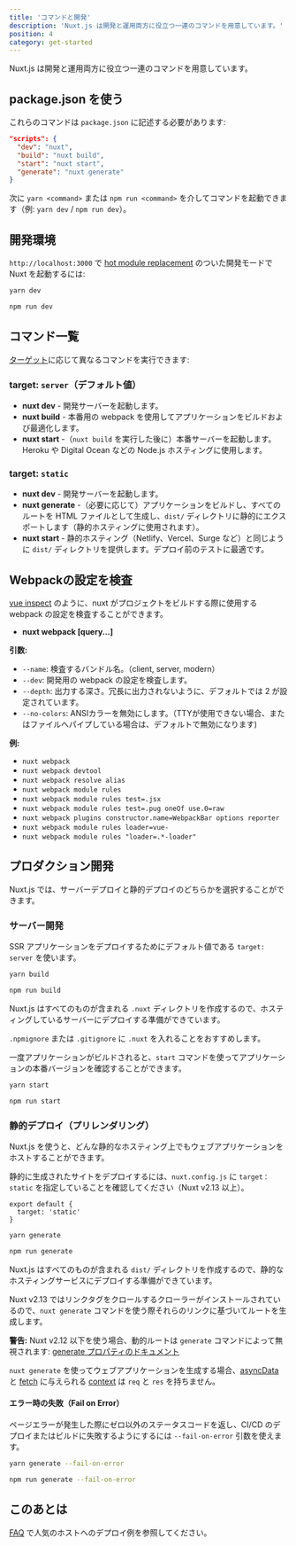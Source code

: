 ```yaml
---
title: 'コマンドと開発'
description: 'Nuxt.js は開発と運用両方に役立つ一連のコマンドを用意しています。'
position: 4
category: get-started
---
```


Nuxt.js は開発と運用両方に役立つ一連のコマンドを用意しています。

## package.json を使う

これらのコマンドは `package.json` に記述する必要があります:

```json
"scripts": {
  "dev": "nuxt",
  "build": "nuxt build",
  "start": "nuxt start",
  "generate": "nuxt generate"
}
```

次に `yarn <command>` または `npm run <command>` を介してコマンドを起動できます（例: `yarn dev` / `npm run dev`）。

## 開発環境

`http://localhost:3000` で [hot module replacement](https://webpack.js.org/concepts/hot-module-replacement/) のついた開発モードで Nuxt を起動するには:

<code-group>

  <code-block label="Yarn" active>

```bash
yarn dev
```

  </code-block>

  <code-block label="npm">

```bash
npm run dev
```

  </code-block>
</code-group>

## コマンド一覧

[ターゲット](/docs/2.x/features/deployment-targets)に応じて異なるコマンドを実行できます:

### target: `server`（デフォルト値）

- **nuxt dev** - 開発サーバーを起動します。
- **nuxt build** - 本番用の webpack を使用してアプリケーションをビルドおよび最適化します。
- **nuxt start** -（`nuxt build` を実行した後に）本番サーバーを起動します。Heroku や Digital Ocean などの Node.js ホスティングに使用します。

### target: `static`

- **nuxt dev** - 開発サーバーを起動します。
- **nuxt generate** -（必要に応じて）アプリケーションをビルドし、すべてのルートを HTML ファイルとして生成し、`dist/` ディレクトリに静的にエクスポートします（静的ホスティングに使用されます）。
- **nuxt start** - 静的ホスティング（Netlify、Vercel、Surge など）と同じように `dist/` ディレクトリを提供します。デプロイ前のテストに最適です。

## Webpackの設定を検査

[vue inspect](https://cli.vuejs.org/guide/webpack.html#inspecting-the-project-s-webpack-config) のように、nuxt がプロジェクトをビルドする際に使用する webpack の設定を検査することができます。

- **nuxt webpack [query...]**

**引数:**

- `--name`: 検査するバンドル名。（client, server, modern）
- `--dev`: 開発用の webpack の設定を検査します。
- `--depth`: 出力する深さ。冗長に出力されないように、デフォルトでは 2 が設定されています。
- `--no-colors`: ANSIカラーを無効にします。（TTYが使用できない場合、またはファイルへパイプしている場合は、デフォルトで無効になります)

**例:**

- `nuxt webpack`
- `nuxt webpack devtool`
- `nuxt webpack resolve alias`
- `nuxt webpack module rules`
- `nuxt webpack module rules test=.jsx`
- `nuxt webpack module rules test=.pug oneOf use.0=raw`
- `nuxt webpack plugins constructor.name=WebpackBar options reporter`
- `nuxt webpack module rules loader=vue-`
- `nuxt webpack module rules "loader=.*-loader"`

## プロダクション開発

Nuxt.js では、サーバーデプロイと静的デプロイのどちらかを選択することができます。

### サーバー開発

SSR アプリケーションをデプロイするためにデフォルト値である `target: server` を使います。

<code-group>
  <code-block label="Yarn" active>

```bash
yarn build
```

  </code-block>
  <code-block label="npm">

```bash
npm run build
```

  </code-block>
</code-group>

Nuxt.js はすべてのものが含まれる `.nuxt` ディレクトリを作成するので、ホスティングしているサーバーにデプロイする準備ができています。

<base-alert type="info">

`.npmignore` または `.gitignore` に `.nuxt` を入れることをおすすめします。

</base-alert>

一度アプリケーションがビルドされると、`start` コマンドを使ってアプリケーションの本番バージョンを確認することができます。

<code-group>
  <code-block label="Yarn" active>

```bash
yarn start
```

  </code-block>
  <code-block label="npm">

```bash
npm run start
```

  </code-block>
</code-group>

### 静的デプロイ（プリレンダリング）

Nuxt.js を使うと、どんな静的なホスティング上でもウェブアプリケーションをホストすることができます。

静的に生成されたサイトをデプロイするには、`nuxt.config.js` に `target：static` を指定していることを確認してください（Nuxt v2.13 以上）。

```js{}[nuxt.config.js]
export default {
  target: 'static'
}
```

<code-group>
  <code-block label="Yarn" active>

```bash
yarn generate
```

  </code-block>
  <code-block label="npm">

```bash
npm run generate
```

  </code-block>
</code-group>

Nuxt.js はすべてのものが含まれる `dist/` ディレクトリを作成するので、静的なホスティングサービスにデプロイする準備ができています。

Nuxt v2.13 ではリンクタグをクロールするクローラーがインストールされているので、`nuxt generate` コマンドを使う際それらのリンクに基づいてルートを生成します。

<base-alert>

**警告:** Nuxt v2.12 以下を使う場合、動的ルートは `generate` コマンドによって無視されます: [generate プロパティのドキュメント](/docs/2.x/configuration-glossary/configuration-generate)

</base-alert>

<base-alert type="info">

`nuxt generate` を使ってウェブアプリケーションを生成する場合、[asyncData](/docs/2.x/features/data-fetching#async-data) と [fetch](/docs/2.x/features/data-fetching#fetch-フック) に与えられる [context](/docs/2.x/internals-glossary/context) は `req` と `res` を持ちません。

</base-alert>

#### **エラー時の失敗（Fail on Error）**

ページエラーが発生した際にゼロ以外のステータスコードを返し、CI/CD のデプロイまたはビルドに失敗するようにするには `--fail-on-error` 引数を使えます。

<code-group>
  <code-block label="Yarn" active>

```bash
yarn generate --fail-on-error
```

  </code-block>
  <code-block label="npm">

```bash
npm run generate --fail-on-error
```

  </code-block>

</code-group>

## このあとは

<base-alert type="next">

[FAQ](/faq) で人気のホストへのデプロイ例を参照してください。

</base-alert>

</div>
